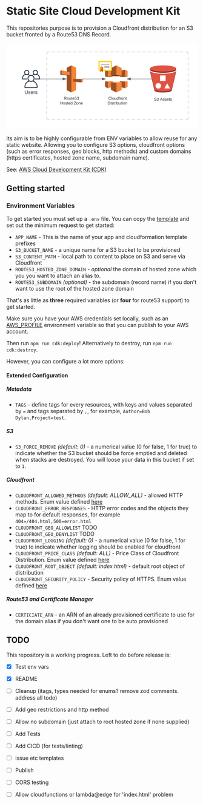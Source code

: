 # Static Site Cloud Development Kit

This repositories purpose is to provision a Cloudfront distribution for an S3 bucket fronted by a Route53 DNS Record.

![Diagram](./assets/diagram.png)

Its aim is to be highly configurable from ENV variables to allow reuse for any static website. Allowing you to configure S3 options, cloudfront options (such as error responses, geo blocks, http methods) and custom domains (https certificates, hosted zone name, subdomain name).

See: [AWS Cloud Development Kit (CDK)](https://github.com/aws/aws-cdk)

## Getting started

### Environment Variables

To get started you must set up a `.env` file. You can copy the [template](.env.example) and set out the minimum request to get started:

* `APP_NAME` - This is the name of your app and cloudformation template prefixes
* `S3_BUCKET_NAME` - a unique name for a S3 bucket to be provisioned
* `S3_CONTENT_PATH` - local path to content to place on S3 and serve via Cloudfront
* `ROUTE53_HOSTED_ZONE_DOMAIN` - _optional_ the domain of hosted zone which you you want to attach an alias to.
* `ROUTE53_SUBDOMAIN` _(optional)_ - the subdomain (record name) if you don't want to use the root of the hosted zone domain

That's as little as **three** required variables (or **four** for route53 support) to get started.

Make sure you have your AWS credentials set locally, such as an [AWS_PROFILE](https://docs.aws.amazon.com/cli/latest/userguide/cli-configure-profiles.html) environment variable so that you can publish to your AWS account.

Then run `npm run cdk:deploy`! Alternatively to destroy, run `npm run cdk:destroy`.

However, you can configure a lot more options:

#### Extended Configuration

##### Metadata

* `TAGS` - define tags for every resources, with keys and values separated by `=` and tags separated by `,`, for example, `Author=Bob Dylan,Project=test`.

##### S3

* `S3_FORCE_REMOVE` _(default: 0)_ - a numerical value (0 for false, 1 for true) to indicate whether the S3 bucket should be force emptied and deleted when stacks are destroyed. You will loose your data in this bucket if set to `1`.

##### Cloudfront

* `CLOUDFRONT_ALLOWED_METHODS` _(default: ALLOW_ALL)_ - allowed HTTP methods. Enum value defined [here](https://docs.aws.amazon.com/cdk/api/v2/docs/aws-cdk-lib.aws_cloudfront.AllowedMethods.html
)
* `CLOUDFRONT_ERROR_RESPONSES` - HTTP error codes and the objects they map to for default responses, for example `404=/404.html,500=error.html`
* `CLOUDFRONT_GEO_ALLOWLIST` TODO
* `CLOUDFRONT_GEO_DENYLIST` TODO
* `CLOUDFRONT_LOGGING` _(default: 0)_ - a numerical value (0 for false, 1 for true) to indicate whether logging should be enabled for cloudfront
* `CLOUDFRONT_PRICE_CLASS` _(default: ALL)_ - Price Class of Cloudfront Distribution. Enum value defined [here](https://docs.aws.amazon.com/cdk/api/v2/docs/aws-cdk-lib.aws_cloudfront.PriceClass.html)
* `CLOUDFRONT_ROOT_OBJECT` _(default: index.html)_ - default root object of distribution
* `CLOUDFRONT_SECURITY_POLICY` - Security policy of HTTPS. Enum value defined [here](https://docs.aws.amazon.com/cdk/api/v2/docs/aws-cdk-lib.aws_cloudfront.SecurityPolicyProtocol.html)

##### Route53 and Certificate Manager

* `CERTICIATE_ARN` - an ARN of an already provisioned certificate to use for the domain alias if you don't want one to be auto provisioned

## TODO

This repository is a working progress. Left to do before release is:

- [x] Test env vars
- [x] README
- [ ] Cleanup (itags, types needed for enums? remove zod comments. address all todo)
- [ ] Add geo restrictions and http method
- [ ] Allow no subdomain (just attach to root hosted zone if none supplied)
- [ ] Add Tests
- [ ] Add CICD (for tests/linting)
- [ ] issue etc templates
- [ ] Publish
- [ ] CORS testing
- [ ] Allow cloudfunctions or lambda@edge for 'index.html' problem



